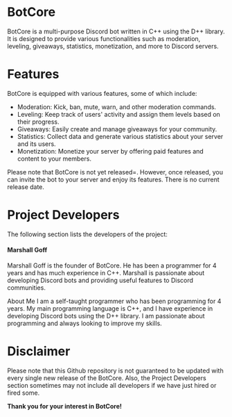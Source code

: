 # BotCore
BotCore is a multi-purpose Discord bot written in C++ using the D++ library. It is designed to provide various functionalities such as moderation, leveling, giveaways, statistics, monetization, and more to Discord servers.

# Features
BotCore is equipped with various features, some of which include:

* Moderation: Kick, ban, mute, warn, and other moderation commands.
* Leveling: Keep track of users' activity and assign them levels based on their progress.
* Giveaways: Easily create and manage giveaways for your community.
* Statistics: Collect data and generate various statistics about your server and its users.
* Monetization: Monetize your server by offering paid features and content to your members.

Please note that BotCore is not yet released=. However, once released, you can invite the bot to your server and enjoy its features. There is no current release date.

# Project Developers
The following section lists the developers of the project:

#### Marshall Goff
Marshall Goff is the founder of BotCore. He has been a programmer for 4 years and has much experience in C++. Marshall is passionate about developing Discord bots and providing useful features to Discord communities.

About Me
I am a self-taught programmer who has been programming for 4 years. My main programming language is C++, and I have experience in developing Discord bots using the D++ library. I am passionate about programming and always looking to improve my skills.

# Disclaimer
Please note that this Github repository is not guaranteed to be updated with every single new release of the BotCore. Also, the Project Developers section sometimes may not include all developers if we have just hired or fired some.

**Thank you for your interest in BotCore!**

